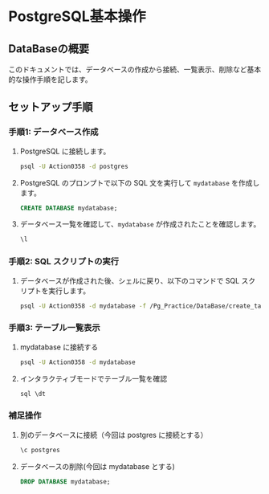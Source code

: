 # PostgreSQL基本操作

## DataBaseの概要
このドキュメントでは、データベースの作成から接続、一覧表示、削除など基本的な操作手順を記します。

## セットアップ手順

### 手順1: データベース作成
1. PostgreSQL に接続します。
    ```bash
    psql -U Action0358 -d postgres
    ```
2. PostgreSQL のプロンプトで以下の SQL 文を実行して `mydatabase` を作成します。
    ```sql
    CREATE DATABASE mydatabase;
    ```
3. データベース一覧を確認して、`mydatabase` が作成されたことを確認します。
    ```sql
    \l
    ```

### 手順2: SQL スクリプトの実行
1. データベースが作成された後、シェルに戻り、以下のコマンドで SQL スクリプトを実行します。
    ```bash
    psql -U Action0358 -d mydatabase -f /Pg_Practice/DataBase/create_table.sql
    ```

### 手順3: テーブル一覧表示
1. mydatabase に接続する
    ```bash
    psql -U Action0358 -d mydatabase
    ```
2. インタラクティブモードでテーブル一覧を確認 
    ```sql
    sql \dt
    ```

### 補足操作
1. 別のデータベースに接続（今回は postgres に接続とする）
    ```sql
    \c postgres
    ```
2. データベースの削除(今回は mydatabase とする)
    ```sql
    DROP DATABASE mydatabase;
    ```